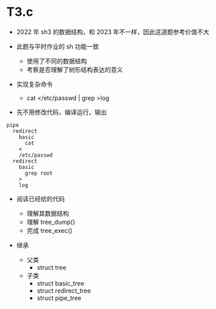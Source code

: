 # T3.c

+ 2022 年 sh3 的数据结构，和 2023 年不一样，因此这道题参考价值不大 

+ 此题与平时作业的 sh 功能一致
  * 使用了不同的数据结构
  * 考察是否理解了树形结构表达的意义

+ 实现复杂命令 
  * cat </etc/passwd | grep >log

+ 先不用修改代码，编译运行，输出

```
pipe
  redirect
    basic
      cat
    <
    /etc/passwd
  redirect
    basic
      grep root
    >
    log
```

+ 阅读已经给的代码
  * 理解其数据结构
  * 理解 tree_dump()
  * 完成 tree_exec()

+ 继承
  - 父类
    * struct tree
  - 子类
    * struct basic_tree
    * struct redirect_tree
    * struct pipe_tree
